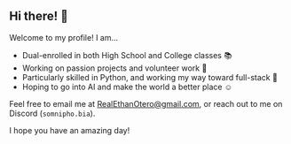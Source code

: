 ## Hi there! 👋
Welcome to my profile! I am...
* Dual-enrolled in both High School and College classes 📚
* Working on passion projects and volunteer work 💞
* Particularly skilled in Python, and working my way toward full-stack 💪
* Hoping to go into AI and make the world a better place ☺️

Feel free to email me at RealEthanOtero@gmail.com, or reach out to me on Discord (`somnipho.bia`). 

I hope you have an amazing day!
